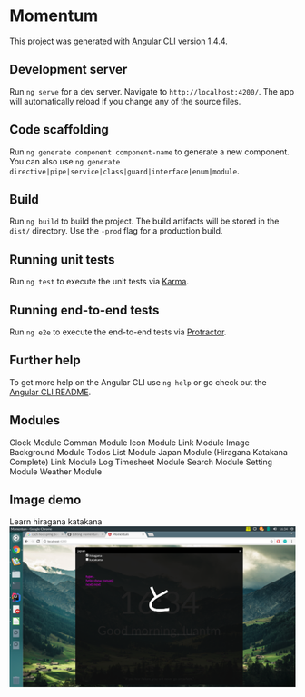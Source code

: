 # Momentum

This project was generated with [Angular CLI](https://github.com/angular/angular-cli) version 1.4.4.

## Development server

Run `ng serve` for a dev server. Navigate to `http://localhost:4200/`. The app will automatically reload if you change any of the source files.

## Code scaffolding

Run `ng generate component component-name` to generate a new component. You can also use `ng generate directive|pipe|service|class|guard|interface|enum|module`.

## Build

Run `ng build` to build the project. The build artifacts will be stored in the `dist/` directory. Use the `-prod` flag for a production build.

## Running unit tests

Run `ng test` to execute the unit tests via [Karma](https://karma-runner.github.io).

## Running end-to-end tests

Run `ng e2e` to execute the end-to-end tests via [Protractor](http://www.protractortest.org/).

## Further help

To get more help on the Angular CLI use `ng help` or go check out the [Angular CLI README](https://github.com/angular/angular-cli/blob/master/README.md).

## Modules
Clock Module
Comman Module
Icon Module
Link Module
Image Background Module
Todos List Module
Japan Module  (Hiragana Katakana Complete)
Link Module
Log Timesheet Module
Search Module
Setting Module
Weather Module

## Image demo
Learn hiragana katakana
![japan module](https://github.com/ngoalongtb/momentum/blob/master/image-demo/Screenshot%20from%202017-10-15%2016-34-53.png)
